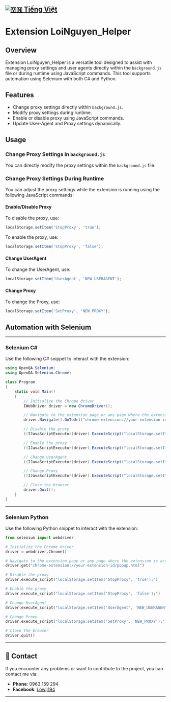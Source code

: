 [![🇻🇳 Tiếng Việt](https://img.shields.io/badge/Ngôn_ngữ-Tiếng_Việt-red?style=for-the-badge&logo=Google%20Translate)](README.md)
---
# Extension LoiNguyen_Helper

## Overview
Extension LoiNguyen_Helper is a versatile tool designed to assist with managing proxy settings and user agents directly within the `background.js` file or during runtime using JavaScript commands. This tool supports automation using Selenium with both C# and Python.

## Features
- Change proxy settings directly within `background.js`.
- Modify proxy settings during runtime.
- Enable or disable proxy using JavaScript commands.
- Update User-Agent and Proxy settings dynamically.

## Usage

### Change Proxy Settings in `background.js`
You can directly modify the proxy settings within the `background.js` file.

### Change Proxy Settings During Runtime
You can adjust the proxy settings while the extension is running using the following JavaScript commands:

#### Enable/Disable Proxy
To disable the proxy, use:
```js
localStorage.setItem('StopProxy', 'true');
```

To enable the proxy, use:
```js
localStorage.setItem('StopProxy', 'false');
```

#### Change UserAgent
To change the UserAgent, use:
```js
localStorage.setItem('UserAgent', 'NEW_USERAGENT');
```

#### Change Proxy
To change the Proxy, use:
```js
localStorage.setItem('SetProxy', 'NEW_PROXY');
```

## Automation with Selenium
---
### Selenium C#
Use the following C# snippet to interact with the extension:
```csharp
using OpenQA.Selenium;
using OpenQA.Selenium.Chrome;

class Program
{
    static void Main()
    {
        // Initialize the Chrome driver
        IWebDriver driver = new ChromeDriver();

        // Navigate to the extension page or any page where the extension is active
        driver.Navigate().GoToUrl("chrome-extension://your-extension-id/popup.html");

        // Disable the proxy
        ((IJavaScriptExecutor)driver).ExecuteScript("localStorage.setItem('StopProxy', 'true');");

        // Enable the proxy
        ((IJavaScriptExecutor)driver).ExecuteScript("localStorage.setItem('StopProxy', 'false');");

        // Change UserAgent
        ((IJavaScriptExecutor)driver).ExecuteScript("localStorage.setItem('UserAgent', 'NEW_USERAGENT');");

        // Change Proxy
        ((IJavaScriptExecutor)driver).ExecuteScript("localStorage.setItem('SetProxy', 'NEW_PROXY');");

        // Close the browser
        driver.Quit();
    }
}
```
---
### Selenium Python
Use the following Python snippet to interact with the extension:
```python
from selenium import webdriver

# Initialize the Chrome driver
driver = webdriver.Chrome()

# Navigate to the extension page or any page where the extension is active
driver.get("chrome-extension://your-extension-id/popup.html")

# Disable the proxy
driver.execute_script("localStorage.setItem('StopProxy', 'true');")

# Enable the proxy
driver.execute_script("localStorage.setItem('StopProxy', 'false');")

# Change UserAgent
driver.execute_script("localStorage.setItem('UserAgent', 'NEW_USERAGENT');")

# Change Proxy
driver.execute_script("localStorage.setItem('SetProxy', 'NEW_PROXY');")

# Close the browser
driver.quit()
```
---

## 📌 **Contact**

If you encounter any problems or want to contribute to the project, you can contact me via:

- **Phone**: 0963 159 294
- **Facebook**: [Lowji194](https://www.facebook.com/Lowji194/)

---
